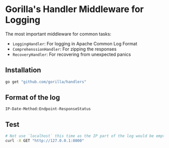 # Gorilla's Handler Middleware for Logging 

The most important middleware for common tasks: 

* `LoggingHandler`: For logging in Apache Common Log Format
* `ComprehenssionHandler`: For zipping the responses
* `RecoveryHandler`: For recovering from unexpected panics

## Installation 

```bash
go get "github.com/gorilla/handlers"
```

## Format of the log

```
IP-Date-Method:Endpoint-ResponseStatus
```

## Test

```bash
# Not use `localhost` this time as the IP part of the log would be empty. 
curl -X GET "http://127.0.0.1:8000"
```